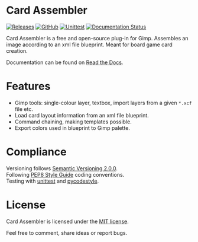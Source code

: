 # Card Assembler

[![Releases](https://img.shields.io/github/v/release/martin-brajer/card-assembler)](https://github.com/martin-brajer/card-assembler/releases)
[![GitHub](https://img.shields.io/github/license/martin-brajer/card-assembler)](https://github.com/martin-brajer/card-assembler/blob/master/LICENSE)
[![Unittest](https://github.com/martin-brajer/card-assembler/workflows/Python%20unittest/badge.svg)](https://github.com/martin-brajer/card-assembler/actions)
[![Documentation Status](https://readthedocs.org/projects/card-assembler/badge/?version=latest)](https://card-assembler.readthedocs.io/en/latest/?badge=latest)

Card Assembler is a free and open-source plug-in for Gimp. Assembles an
image according to an xml file blueprint. Meant for board game card
creation.

Documentation can be found on [Read the Docs](https://card-assembler.readthedocs.io/en/latest/).

# Features

* Gimp tools: single-colour layer, textbox, import layers from a given
  `*.xcf` file etc.
* Load card layout information from an xml file blueprint.
* Command chaining, making templates possible.
* Export colors used in blueprint to Gimp palette.

# Compliance

Versioning follows [Semantic Versioning 2.0.0](https://semver.org/). \
Following [PEP8 Style Guide](https://www.python.org/dev/peps/pep-0008/)
coding conventions. \
Testing with [unittest](https://docs.python.org/2.7/library/unittest.html#module-unittest)
and [pycodestyle](https://pypi.org/project/pycodestyle/).

# License

Card Assembler is licensed under the [MIT license](LICENSE).

Feel free to comment, share ideas or report bugs.
